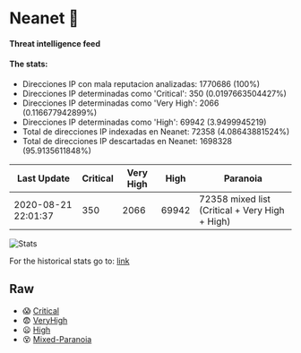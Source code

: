 # Neanet :hocho:
#### Threat intelligence feed
#### The stats:

- Direcciones IP con mala reputacion analizadas: 1770686 (100%)
- Direcciones IP determinadas como 'Critical':  350 (0.0197663504427%)
- Direcciones IP determinadas como 'Very High':  2066 (0.116677942899%)
- Direcciones IP determinadas como 'High':  69942 (3.9499945219)
- Total de direcciones IP indexadas en Neanet:  72358 (4.08643881524%)
- Total de direcciones IP descartadas en Neanet:  1698328 (95.9135611848%)

| Last Update | Critical | Very High | High | Paranoia |
| --- | --- | --- | --- | --- |
| 2020-08-21 22:01:37 | 350 | 2066 | 69942 | 72358 mixed list (Critical + Very High + High)|

![Stats](https://docs.google.com/spreadsheets/d/e/2PACX-1vSnaNMIXVabIpDJjufMlzH7poXnshF3mgd8Is1g9ytUEzVsP5my4Trn8f-xkoLLQ38xpL3HtmUexLo6/pubchart?oid=501124687&format=image)

For the historical stats go to: [link](/stats.csv)
## Raw
- :scream: [Critical](https://raw.githubusercontent.com/JavaGarcia/Neanet/master/blacklists/neanet_critical.txt)
- :fearful: [VeryHigh](https://raw.githubusercontent.com/JavaGarcia/Neanet/master/blacklists/neanet_veryHigh.txtt)
- :frowning: [High](https://raw.githubusercontent.com/JavaGarcia/Neanet/master/blacklists/neanet_high.txt)
- :dizzy_face: [Mixed-Paranoia](https://raw.githubusercontent.com/JavaGarcia/Neanet/master/blacklists/neanet_all.txt)
































































































































































































































































































































































